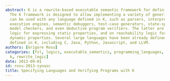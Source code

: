 ```yaml
---
abstract: K is a rewrite-based executable semantic framework for defining languages.
  The K framework is designed to allow implementing a variety of generic tools that
  can be used with any language defined in K, such as parsers, interpreters, symbolic
  execution engines, semantic debuggers, test-case generators, state-space explorers,
  model checkers, and even deductive program verifiers. The latter are based on matching
  logic for expressing static properties, and on reachability logic for expressing
  dynamic properties. Several large languages have been already defined or are being
  defined in K, including C, Java, Python, Javascript, and LLVM.
authors: [Grigore Rosu]
categories: [fsl, logics, executable_semantics, programming_languages, semantics,
  k, rewrite_logic]
date: 2013-09-01
id: rosu-2013-synasc
title: Specifying Languages and Verifying Programs with K
---
```

